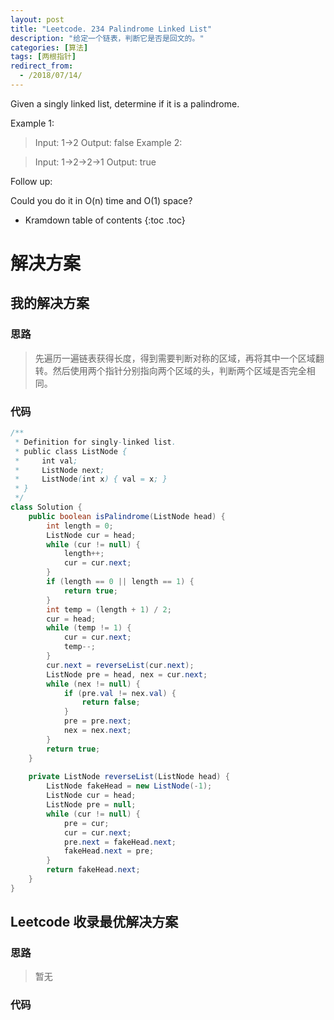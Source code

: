 ```yaml
---
layout: post
title: "Leetcode. 234 Palindrome Linked List"
description: "给定一个链表，判断它是否是回文的。"
categories: [算法]
tags: [两根指针]
redirect_from:
  - /2018/07/14/
---
```


Given a singly linked list, determine if it is a palindrome.

Example 1:

> Input: 1->2
> Output: false
> Example 2:

> Input: 1->2->2->1
> Output: true

Follow up:

Could you do it in O(n) time and O(1) space?

* Kramdown table of contents
{:toc .toc}

# 解决方案

## 我的解决方案

### 思路

> 先遍历一遍链表获得长度，得到需要判断对称的区域，再将其中一个区域翻转。然后使用两个指针分别指向两个区域的头，判断两个区域是否完全相同。

### 代码

```java
/**
 * Definition for singly-linked list.
 * public class ListNode {
 *     int val;
 *     ListNode next;
 *     ListNode(int x) { val = x; }
 * }
 */
class Solution {
    public boolean isPalindrome(ListNode head) {
        int length = 0;
        ListNode cur = head;
        while (cur != null) {
            length++;
            cur = cur.next;
        }
        if (length == 0 || length == 1) {
            return true;
        }
        int temp = (length + 1) / 2;
        cur = head; 
        while (temp != 1) {
            cur = cur.next;
            temp--;
        }
        cur.next = reverseList(cur.next);
        ListNode pre = head, nex = cur.next;
        while (nex != null) {
            if (pre.val != nex.val) {
                return false;
            }
            pre = pre.next;
            nex = nex.next;
        }
        return true;
    }
    
    private ListNode reverseList(ListNode head) {
        ListNode fakeHead = new ListNode(-1);
        ListNode cur = head;
        ListNode pre = null;
        while (cur != null) {
            pre = cur;
            cur = cur.next;
            pre.next = fakeHead.next;
            fakeHead.next = pre;
        }
        return fakeHead.next;
    }
}
```

## Leetcode 收录最优解决方案

### 思路

> 暂无

### 代码

```java
```

[^1]: This is a footnote.

[kramdown]: https://kramdown.gettalong.org/
[Simple Texture]: https://github.com/yizeng/jekyll-theme-simple-texture